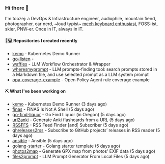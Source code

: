 ### Hi there 👋

I'm toozej: a DevOps & Infrastructure engineer, audiophile, mountain fiend, photographer, car nerd, ~loud typist~ [mech keyboard enthusiast](https://github.com/toozej/keebs), FOSS-ist, skier, PNW-er. Once in IT, always in IT.

#### 👨💻 Repositories I created recently

- [kemo](https://github.com/toozej/kemo) - Kubernetes Demo Runner
- [go-listen](https://github.com/toozej/go-listen) - 
- [waffles](https://github.com/toozej/waffles) - LLM Workflow Orchestrator & Wrapper
- [wheresmyprompt](https://github.com/toozej/wheresmyprompt) - LLM prompts-finding tool: search prompts stored in a Markdown file, and use selected prompt as a LLM system prompt
- [opa-coverage-example](https://github.com/toozej/opa-coverage-example) - Open Policy Agent rule coverage example

#### ⛏️ What I've been working on

- [kemo](https://github.com/toozej/kemo) - Kubernetes Demo Runner (3 days ago)
- [finas](https://github.com/toozej/finas) - FINAS Is Not A Shell (5 days ago)
- [go-find-liquor](https://github.com/toozej/go-find-liquor) - Go Find Liquor (in Oregon) (5 days ago)
- [url2anki](https://github.com/toozej/url2anki) - Generate Anki flashcards from a URL (5 days ago)
- [RSSFFS](https://github.com/toozej/RSSFFS) - RSS Feed Finder [and] Subscriber (5 days ago)
- [ghreleases2rss](https://github.com/toozej/ghreleases2rss) - Subscribe to GitHub projects’ releases in RSS reader (5 days ago)
- [ansible](https://github.com/toozej/ansible) - Ansible (5 days ago)
- [golang-starter](https://github.com/toozej/golang-starter) - Golang starter template (5 days ago)
- [photos2map](https://github.com/toozej/photos2map) - Generate GPX map from photos' EXIF data (5 days ago)
- [files2prompt](https://github.com/toozej/files2prompt) - LLM Prompt Generator From Local Files (5 days ago)
